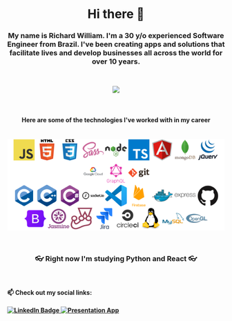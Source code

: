 <!--- **Welcome to the code** =) Feel free to take a look! --->

<h1 align="center"> Hi there 👋 </h1>
<h3 align="center"> My name is <b>Richard William. I'm a 30 y/o experienced Software Engineer from Brazil. I've been creating apps and solutions that facilitate lives and develop businesses all across the world for over 10 years. </h3>

&nbsp;

<div align="center" margin="20px">
  <img src="https://i.giphy.com/media/qgQUggAC3Pfv687qPC/giphy.webp"></img>
</div>

&nbsp;

<h4 align="center">Here are some of the technologies I've worked with in my career</h4>
&nbsp;
<div id="tech-badges" style="background-color:white">
  <div align="center">
    <img src="https://github.com/devicons/devicon/blob/master/icons/javascript/javascript-original.svg" width="50px"></img>
    <img src="https://github.com/devicons/devicon/blob/master/icons/html5/html5-original-wordmark.svg" width="50px"></img>
    <img src="https://github.com/devicons/devicon/blob/master/icons/css3/css3-original-wordmark.svg" width="50px"></img>
    <img src="https://github.com/devicons/devicon/blob/master/icons/sass/sass-original.svg" width="50px"></img>
    <img src="https://github.com/devicons/devicon/blob/master/icons/nodejs/nodejs-original-wordmark.svg" width="50px"></img>
    <img src="https://github.com/devicons/devicon/blob/master/icons/typescript/typescript-original.svg" width="50px"></img>
    <img src="https://github.com/devicons/devicon/blob/master/icons/angularjs/angularjs-original.svg" width="50px"></img>
    <img src="https://github.com/devicons/devicon/blob/master/icons/mongodb/mongodb-original-wordmark.svg" width="50px"></img>
    <img src="https://github.com/devicons/devicon/blob/master/icons/jquery/jquery-original-wordmark.svg" width="50px"></img>
    <img src="https://github.com/devicons/devicon/blob/master/icons/googlecloud/googlecloud-original-wordmark.svg" width="50px"></img>
    <img src="https://github.com/devicons/devicon/blob/master/icons/graphql/graphql-plain-wordmark.svg" width="50px"></img>
    <img src="https://github.com/devicons/devicon/blob/master/icons/git/git-original-wordmark.svg" width="50px"></img>
  </div>
  <div align="center">
    <img src="https://github.com/devicons/devicon/blob/master/icons/c/c-original.svg" width="50px"></img>
    <img src="https://github.com/devicons/devicon/blob/master/icons/cplusplus/cplusplus-original.svg" width="50px"></img>
    <img src="https://github.com/devicons/devicon/blob/master/icons/csharp/csharp-original.svg" width="50px"></img>
    <img src="https://github.com/devicons/devicon/blob/master/icons/socketio/socketio-original-wordmark.svg" width="50px"></img>
    <img src="https://github.com/devicons/devicon/blob/master/icons/vscode/vscode-original.svg" width="50px"></img>
    <img src="https://github.com/devicons/devicon/blob/master/icons/firebase/firebase-plain-wordmark.svg" width="50px"></img>
    <img src="https://github.com/devicons/devicon/blob/master/icons/docker/docker-original.svg" width="50px"></img>
    <img src="https://github.com/devicons/devicon/blob/master/icons/express/express-original-wordmark.svg" width="50px"></img>
    <img src="https://github.com/devicons/devicon/blob/master/icons/github/github-original.svg" width="50px"></img>
    <img src="https://github.com/devicons/devicon/blob/master/icons/bootstrap/bootstrap-original.svg" width="50px"></img>
    <img src="https://github.com/devicons/devicon/blob/master/icons/jasmine/jasmine-plain-wordmark.svg" width="50px"></img>
    <img src="https://github.com/devicons/devicon/blob/master/icons/jest/jest-plain.svg" width="50px"></img>
    <img src="https://github.com/devicons/devicon/blob/master/icons/jira/jira-original-wordmark.svg" width="50px"></img>
    <img src="https://github.com/devicons/devicon/blob/master/icons/circleci/circleci-plain-wordmark.svg" width="50px"></img>
    <img src="https://github.com/devicons/devicon/blob/master/icons/linux/linux-original.svg" width="50px"></img>
    <img src="https://github.com/devicons/devicon/blob/master/icons/mysql/mysql-original-wordmark.svg" width="50px"></img>
    <img src="https://github.com/devicons/devicon/blob/master/icons/opengl/opengl-original.svg" width="50px"></img>
  </div>
</div>

&nbsp;

<h3 align="center"> 👓 Right now I'm studying Python and React 👓 </h3>

&nbsp;
&nbsp;

#### 📫 Check out my social links:
<div id="social-badges">
  <a target="_blank" rel="noopener noreferrer" href="https://www.linkedin.com/in/richardwmb/">
    <img src="https://img.shields.io/badge/LinkedIn-blue?style=for-the-badge&logo=linkedin&logoColor=white" alt="LinkedIn Badge"/>
  </a>

   <a target="_blank" rel="noopener noreferrer" href="https://dotachieve.com/">
    <img src="https://img.shields.io/badge/Presentation-success?style=for-the-badge&logo=angular&logoColor=white" alt="Presentation App"/>
  </a>
</div>
